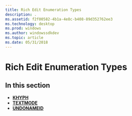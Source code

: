 ```yaml
---
title: Rich Edit Enumeration Types
description: .
ms.assetid: f2f00582-4b1a-4e8c-b408-89d352762ee3
ms.technology: desktop
ms.prod: windows
ms.author: windowssdkdev
ms.topic: article
ms.date: 05/31/2018
---
```


# Rich Edit Enumeration Types

## In this section

-   [**KHYPH**](/windows/desktop/api/Richedit/ne-richedit-tagkhyph)
-   [**TEXTMODE**](/windows/desktop/api/Richedit/ne-richedit-tagtextmode)
-   [**UNDONAMEID**](/windows/desktop/api/Richedit/ne-richedit-_undonameid)

 

 




